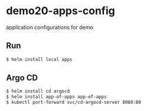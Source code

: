 # demo20-apps-config
application configurations for demo

## Run
```bash
$ helm install local apps
```

## Argo CD
```bash
$ helm install cd argocd
$ helm install app-of-apps app-of-apps
$ kubectl port-forward svc/cd-argocd-server 8080:80
```
